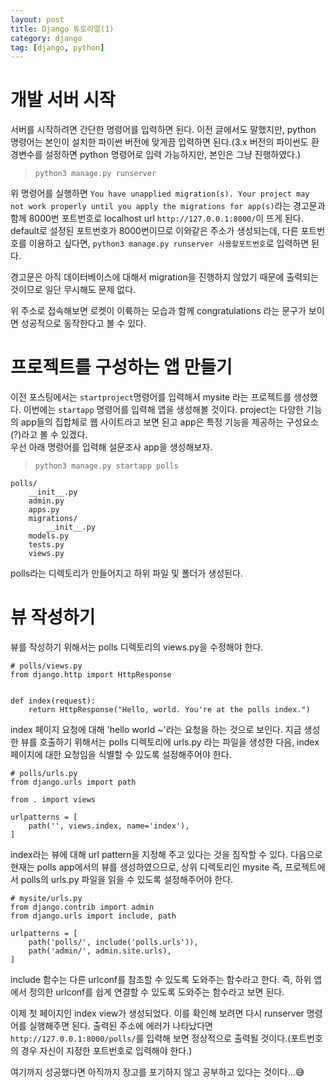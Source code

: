 ```yaml
---
layout: post
title: Django 튜토리얼(1)
category: django
tag: [django, python]
---
```


# 개발 서버 시작

서버를 시작하려면 간단한 명령어를 입력하면 된다. 이전 글에서도 말했지만, python 명령어는 본인이 설치한 파이썬 버전에 맞게끔 입력하면 된다.(3.x 버전의 파이썬도 환경변수를 설정하면 python 명령어로 입력 가능하지만, 본인은 그냥 진행하였다.)  
> ```python3 manage.py runserver```   

위 명령어를 실행하면 ```You have unapplied migration(s). Your project may not work properly until you apply the migrations for app(s)```라는 경고문과 함께 8000번 포트번호로 localhost url ```http://127.0.0.1:8000/```이 뜨게 된다. default로 설정된 포트번호가 8000번이므로 이와같은 주소가 생성되는데, 다른 포트번호를 이용하고 싶다면, ```python3 manage.py runserver 사용할포트번호```로 입력하면 된다.  
  
경고문은 아직 데이터베이스에 대해서 migration을 진행하지 않았기 때문에 출력되는 것이므로 일단 무시해도 문제 없다.  
  
위 주소로 접속해보면 로켓이 이륙하는 모습과 함께 congratulations 라는 문구가 보이면 성공적으로 동작한다고 볼 수 있다.
  
  
# 프로젝트를 구성하는 앱 만들기

이전 포스팅에서는 ```startproject```명령어를 입력해서 mysite 라는 프로젝트를 생성했다. 이번에는 ```startapp``` 명령어를 입력해 앱을 생성해볼 것이다. project는 다양한 기능의 app들의 집합체로 웹 사이트라고 보면 된고 app은 특정 기능을 제공하는 구성요소(?)라고 볼 수 있겠다.  
우선 아래 명령어를 입력해 설문조사 app을 생성해보자.  
> ```python3 manage.py startapp polls```    
```
polls/
    __init__.py
    admin.py
    apps.py
    migrations/
        __init__.py
    models.py
    tests.py
    views.py
```
polls라는 디렉토리가 만들어지고 하위 파일 및 폴더가 생성된다.
  
   
# 뷰 작성하기

뷰를 작성하기 위해서는 polls 디렉토리의 views.py을 수정해야 한다. 
```
# polls/views.py
from django.http import HttpResponse


def index(request):
    return HttpResponse("Hello, world. You're at the polls index.")
```
index 페이지 요청에 대해 'hello world ~'라는 요청을 하는 것으로 보인다. 지금 생성한 뷰를 호출하기 위해서는 polls 디렉토리에 urls.py 라는 파일을 생성한 다음, index 페이지에 대한 요청임을 식별할 수 있도록 설정해주어야 한다.
```
# polls/urls.py
from django.urls import path

from . import views

urlpatterns = [
    path('', views.index, name='index'),
]
```
index라는 뷰에 대해 url pattern을 지정해 주고 있다는 것을 짐작할 수 있다. 다음으로 현재는 polls app에서의 뷰를 생성하였으므로, 상위 디렉토리인 mysite 즉, 프로젝트에서 polls의 urls.py 파일을 읽을 수 있도록 설정해주어야 한다.
```
# mysite/urls.py
from django.contrib import admin
from django.urls import include, path

urlpatterns = [
    path('polls/', include('polls.urls')),
    path('admin/', admin.site.urls),
]
```
include 함수는 다른 urlconf를 참조할 수 있도록 도와주는 함수라고 한다. 즉, 하위 앱에서 정의한 urlconf를 쉽게 연결할 수 있도록 도와주는 함수라고 보면 된다.
  
이제 첫 페이지인 index view가 생성되었다. 이를 확인해 보려면 다시 runserver 명령어를 실행해주면 된다. 출력된 주소에 에러가 나타났다면 ```http://127.0.0.1:8000/polls/```를 입력해 보면 정상적으로 출력될 것이다.(포트번호의 경우 자신이 지정한 포트번호로 입력해야 한다.)  
  
여기까지 성공했다면 아직까지 장고를 포기하지 않고 공부하고 있다는 것이다...😅

